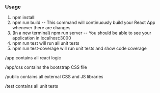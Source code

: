 ### Usage

1. npm install
2. npm run build
-- This command will continuously build your React App whenever there are changes
3. (In a new terminal) npm run server
-- You should be able to see your application in localhost:3000
4. npm run test will run all unit tests
5. npm run test-coverage will run unit tests and show code coverage

/app contains all react logic

/app/css contains the bootstrap CSS file

/public contains all external CSS and JS libraries

/test contains all unit tests

